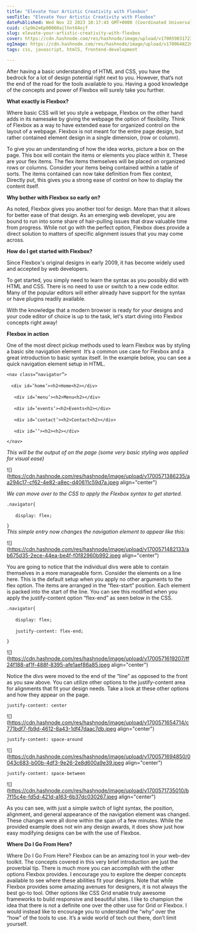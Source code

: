 ```yaml
---
title: "Elevate Your Artistic Creativity with Flexbox"
seoTitle: "Elevate Your Artistic Creativity with Flexbox"
datePublished: Wed Nov 22 2023 10:17:43 GMT+0000 (Coordinated Universal Time)
cuid: clp9m2e6p00060ajlhnt64ojf
slug: elevate-your-artistic-creativity-with-flexbox
cover: https://cdn.hashnode.com/res/hashnode/image/upload/v1700598317232/e4b8c252-8e81-40ba-883a-815db6f35ac0.png
ogImage: https://cdn.hashnode.com/res/hashnode/image/upload/v1700648226791/50a8ce37-b4da-434b-8eea-7fefbc72227d.png
tags: css, javascript, html5, frontend-development

---
```


After having a basic understanding of HTML and CSS, you have the bedrock for a lot of design potential right next to you. However, that’s not the end of the road for the tools available to you. Having a good knowledge of the concepts and power of Flexbox will surely take you further.

**What exactly is Flexbox?**

Where basic CSS will let you style a webpage, Flexbox on the other hand adds in its namesake by giving the webpage the option of flexibility. Think of Flexbox as a way to have extended ease for organized control on the layout of a webpage. Flexbox is not meant for the entire page design, but rather contained element design in a single dimension, (row or column).

To give you an understanding of how the idea works, picture a box on the page. This box will contain the items or elements you place within it. These are your flex items. The flex items themselves will be placed on organized rows or columns. Consider your items being contained within a table of sorts. The items contained can now take definition from flex context, Directly put, this gives you a strong ease of control on how to display the content itself.

**Why bother with Flexbox so early on?**

As noted, Flexbox gives you another tool for design. More than that it allows for better ease of that design. As an emerging web developer, you are bound to run into some share of hair-pulling issues that draw valuable time from progress. While not go with the perfect option, Flexbox does provide a direct solution to matters of specific alignment issues that you may come across.

**How do I get started with Flexbox?**

Since Flexbox's original designs in early 2009, it has become widely used and accepted by web developers. 

To get started, you simply need to learn the syntax as you possibly did with HTML and CSS. There is no need to use or switch to a new code editor. Many of the popular editors will either already have support for the syntax or have plugins readily available.

With the knowledge that a modern browser is ready for your designs and your code editor of choice is up to the task, let's start diving into Flexbox concepts right away!

**Flexbox in action**

One of the most direct pickup methods used to learn Flexbox was by styling a basic site navigation element  It’s a common use case for Flexbox and a great introduction to basic syntax itself. In the example below, you can see a quick navigation element setup in HTML.

`<nav class=”navigator”>`

   `<div id=’home’><h2>Home<h2></div>`

     `<div id=’menu’><h2>Menu<h2></div>`

     `<div id=’events’><h2>Events<h2></div>`

     `<div id=’contact’><h2>Contact<h2></div>`

     `<div id=’’><h2><h2></div>`

`</nav>`

*This will be the output of on the page (some very basic styling was applied for visual ease)*

![](https://cdn.hashnode.com/res/hashnode/image/upload/v1700571386235/aa294c17-cf62-4e82-a8ec-d40611c59d7a.jpeg align="center")

*We can move over to the CSS to apply the Flexbox syntax to get started.*

`.navigator{`

      `display: flex;`

`}`  
*This simple entry now changes the navigation element to appear like this*:

![](https://cdn.hashnode.com/res/hashnode/image/upload/v1700571482133/ab675d35-2ece-44ea-be4f-f0f82960b992.jpeg align="center")

You are going to notice that the individual divs were able to contain themselves in a more manageable form. Consider the elements on a line here. This is the default setup when you apply no other arguments to the flex option. The items are arranged in the “flex-start” position. Each element is packed into the start of the line. You can see this modified when you apply the justify-content option “flex-end” as seen below in the CSS.

`.navigator{`

      `display: flex;`

      `justify-content: flex-end;`

`}`

![](https://cdn.hashnode.com/res/hashnode/image/upload/v1700571619207/ff24f188-af1f-488f-8395-afe1aef86a85.jpeg align="center")

  

Notice the divs were moved to the end of the “line” as opposed to the front as you saw above. You can utilize other options to the justify-content area for alignments that fit your design needs. Take a look at these other options and how they appear on the page.

`justify-content: center`  

![](https://cdn.hashnode.com/res/hashnode/image/upload/v1700571654714/c771bdf7-fb9d-4612-8a43-1df47daac7db.jpeg align="center")

  
`justify-content: space-around`

![](https://cdn.hashnode.com/res/hashnode/image/upload/v1700571694850/0043c683-b00b-4df3-9e26-2e8d600a9e39.jpeg align="center")

  
`justify-content: space-between`

![](https://cdn.hashnode.com/res/hashnode/image/upload/v1700571735010/b7f15c4e-fd5d-421d-a163-6b37dc030267.jpeg align="center")

As you can see, with just a simple switch of light syntax, the position, alignment, and general appearance of the navigation element was changed. These changes were all done within the span of a few minutes. While the provided example does not win any design awards, it does show just how easy modifying designs can be with the use of Flexbox. 

  
  

**Where Do I Go From Here?**

Where Do I Go From Here? Flexbox can be an amazing tool in your web-dev toolkit. The concepts covered in this very brief introduction are just the proverbial tip. There is much more you can accomplish with the other options Flexbox provides. I encourage you to explore the deeper concepts available to see where these abilities fit your designs. Note that while Flexbox provides some amazing avenues for designers, it is not always the best go-to tool. Other options like CSS Grid enable truly awesome frameworks to build responsive and beautiful sites. I like to champion the idea that there is not a definite one over the other use for Grid or Flexbox. I would instead like to encourage you to understand the “why” over the “how” of the tools to use. It’s a wide world of tech out there, don’t limit yourself.